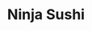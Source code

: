 ---
layout: place
title: "Ninja Sushi"
permalink: /hawaii/kailua/ninja-sushi.html
stateAbbr: HI
stateName: Hawaii
cityName: Kailua
seo:
  name: "Ninja Sushi"
  type: Restaurant
  links: null
description: "Ninja Sushi serves delicious sushi in Kailua, Hawaii. Try fresh Japanese dishes for a great dining experience. "
place_id: ChIJ-V28K8MUAHwRqShz5pJ8jfw
photos:
  - name: >-
      places/ChIJ-V28K8MUAHwRqShz5pJ8jfw/photos/AeeoHcJMVleLHzDq0PA_NJ-2mmuA3ZP0H-GkzfiHkADt49JfAm3u5ArDw1ZkqP8ibsMQnUKSAbSLbt4VN6qsiSXwtyFGp87y7OeqmAct0zm6wWchoAe8dBASrF-9fNoyP0S8dREcAz2yNs8PL9iRyPe04O_dsqPN23tOObNnzcJVodRPHKekjXeBcwK22aMz5D3VNjm-pDhXaYjEiLYWc6df-AR_yL_XAKgygJCoqvfQvbF7yhub_LcJ65e0royDHPBj0-5kKhe8ow7embv9a-0F6PKxWAHEJf1ilTdlftvLClkp-lEBau2pv-c_lxGuVrBW3LzgZSdIOvq8ZbeB5xGLqN62Xeuem2UIraSfmRz1G5K-Y4bQ6azPY8WM3lnm-G7agBnnFJ0ltL9gFbbJWRIdD9EXQ9gL_W57o5YFKsAIs-xfdg
    widthPx: 4032
    heightPx: 3024
    authorAttributions:
      - displayName: Greg Salo
        uri: https://maps.google.com/maps/contrib/108234613445486543134
        photoUri: >-
          https://lh3.googleusercontent.com/a-/ALV-UjW-VKPbR-CTm9WIgoHDsk2IkzF4qsAVvfvbZJoWiRYQAVSMDEyj=s100-p-k-no-mo
    flagContentUri: >-
      https://www.google.com/local/imagery/report/?cb_client=maps_api_places.places_api&image_key=!1e10!2sCIHM0ogKEICAgICc-pvLSA&hl=en-US
    googleMapsUri: >-
      https://www.google.com/maps/place//data=!3m4!1e2!3m2!1sCIHM0ogKEICAgICc-pvLSA!2e10!4m2!3m1!1s0x7c0014c32bbc5df9:0xfc8d7c92e67328a9
  - name: >-
      places/ChIJ-V28K8MUAHwRqShz5pJ8jfw/photos/AeeoHcK13prqeB2_RiIFM6syiHikjFs8FmQIQqYIpUTnf4kQ8HZu8BjAIfunkgky5qZhMEXmbgIVSTpvQdjb-brsZVvQj7wYoOZeGS0zQezdTEE-Xa7lEDVrg2oXsSToyO1VD2dPdfhR13xVMhrPfxqGI9HnKGAePTaCSmh8XLo6ZrjRnbXFLZAcgHVg_uOhl9ScAaAxdxNOQlxU_e5CFp3UqdJCehvFupd12lz4yEy0P0rRreBgAYKDhrS62M5YHyKLf9tAdRPIDrXh6HnBKPpZaCcCYc00jURmcr7f__OCoBzI7CV34NN2w4hfJasBTKd4RW5vNJRFvJwKQEf_wj5E5t2py1GAF6qkgLkpXsljwzLTJC4usogzfs-H7ycAn8S-4iImkqYw09ZJLF316uAhzCLyR5D7DuDav0TDtgyo2-ZWhw
    widthPx: 3004
    heightPx: 2835
    authorAttributions:
      - displayName: Rich
        uri: https://maps.google.com/maps/contrib/108597784546784154330
        photoUri: >-
          https://lh3.googleusercontent.com/a/ACg8ocIVqctiGV6SS9Ja_Xc1yi0xFCnkwKP98-yeLp3KUm6Wf8GJbywq=s100-p-k-no-mo
    flagContentUri: >-
      https://www.google.com/local/imagery/report/?cb_client=maps_api_places.places_api&image_key=!1e10!2sCIHM0ogKEICAgICE47KjEw&hl=en-US
    googleMapsUri: >-
      https://www.google.com/maps/place//data=!3m4!1e2!3m2!1sCIHM0ogKEICAgICE47KjEw!2e10!4m2!3m1!1s0x7c0014c32bbc5df9:0xfc8d7c92e67328a9
  - name: >-
      places/ChIJ-V28K8MUAHwRqShz5pJ8jfw/photos/AeeoHcKChvbbOGoyAdyQy6-mA4GPrTNnIoQFOGlRRC2wwm7WGV_LhqVBLObJbWhkwBglV2cRZiYLyjKSwucwwmEv4qjrGawCPRolqif0mTAzt3BvsCG54cLzHH9_UCtPsVifbFHW_E4DOvw9noahQhVY0LJzzw6IoqOxMPiNPMWd2ji-F2VFBkWqFvfiSXcXPBoDSS-lkU7rgDAovXLSUnmc4DernoLv28W77QuOQUUORNNkY8fEYpw5y9bPRXloAPEEsZtLkbNs-heTmhYlRd3jDdZM-G_FbFs1u1BQph84KBmGIkAOjnZTBguGZN12mw_QZXWMIM_ZBZSlDYu7LDtQZQpQ-2V1z1PvCdKoB5SBP3CIhnjV-lv-t_VyxpCPun46RCTMShbbfHNjmDhF4QVINe2X2zTCzxP8npawJuM932zmr7EH
    widthPx: 4048
    heightPx: 3036
    authorAttributions:
      - displayName: Dan Anderson
        uri: https://maps.google.com/maps/contrib/104401621283617659809
        photoUri: >-
          https://lh3.googleusercontent.com/a-/ALV-UjVDy-kZdGqrKfSMsMX5g9Tem7BV5yp1MABAOzrvzLuQMQh7s8ME=s100-p-k-no-mo
    flagContentUri: >-
      https://www.google.com/local/imagery/report/?cb_client=maps_api_places.places_api&image_key=!1e10!2sCIHM0ogKEICAgICEwYrUgAE&hl=en-US
    googleMapsUri: >-
      https://www.google.com/maps/place//data=!3m4!1e2!3m2!1sCIHM0ogKEICAgICEwYrUgAE!2e10!4m2!3m1!1s0x7c0014c32bbc5df9:0xfc8d7c92e67328a9
  - name: >-
      places/ChIJ-V28K8MUAHwRqShz5pJ8jfw/photos/AeeoHcIJ4JOi4nDN9tQAaHAd8QxNnrUa4gEcjNwyR7At-uNNZ6lNhNPLO16-8E8vIBwAUu1aGCxy-Pzcrk53GwR3xWFc4Kct2ws_UpJ5e6sbTTmP7bFBh1qDFoL8aiFWuFyKsWl_oJBBrD_YqmRmY5GNanmd36rePnWIFJesQYwXY-wDcOPsGTIrPQDBUfV0rvgFdW1Iw10_5DzwHg7QPr6txo9_VPXr4ql0SFuU7ElD8NVMtQEzwP3U1SM2tnmqySB89uigCAb6hNJcjdZFMa1bkZ0BL1Fl6wAZ1k2oePVM3WgbzOw8c_OJBhX3cTFTrnNavj7CZlb5kq2qSloPzI5WVowTWuODGQshnw2P1D8BlvzdhKQDzL5vnZcUzsMqqXS1hKh0TKDYPwaiDyRsl90SLjtBb2tKw1BGTE1i0MZmZkE
    widthPx: 4032
    heightPx: 3024
    authorAttributions:
      - displayName: Great Potoo
        uri: https://maps.google.com/maps/contrib/117123514370158492886
        photoUri: >-
          https://lh3.googleusercontent.com/a-/ALV-UjWa0uS09sy6PwH13KZ17vTWlOf5e8xiv6RE23AcRlreaKVnquI=s100-p-k-no-mo
    flagContentUri: >-
      https://www.google.com/local/imagery/report/?cb_client=maps_api_places.places_api&image_key=!1e10!2sCIHM0ogKEICAgIDex8K8dA&hl=en-US
    googleMapsUri: >-
      https://www.google.com/maps/place//data=!3m4!1e2!3m2!1sCIHM0ogKEICAgIDex8K8dA!2e10!4m2!3m1!1s0x7c0014c32bbc5df9:0xfc8d7c92e67328a9
  - name: >-
      places/ChIJ-V28K8MUAHwRqShz5pJ8jfw/photos/AeeoHcKkYrzAyB6PuKoCSZSNavT-muEXeWlebykcvq7-6M78JUXjBcuTZk4geL1z9oRr1AJAY-ASsYtN1sgPg-jP44Qqde4Vx8o9oPhazGWlsJjTV0Y2uY14SoG8Xgb-uZ-fCNu9boFunmHtLC2Ek-S18qDbOlRf5e9PmY-B5uTqI71iytagvs5V2N21828AZnNcQ1uEyYwT4LZXALkGLj6m6VDH64ZWL0I34vLYWWDkGPk7FR6i3P397bWmEtdY8sGZy2xHWOSWZV1tP-U7QMtJipGmBzrrr7qDHarbwgZBl_yXkfezvGSuHUO46JZTw_KeIu0l_1-TE7nYQedNC9piYIdYz9MvebdCCIytk0seCghgwhbhTSZAZ3a20xc7rN0URJD3a76ilBe4cr2PiUYH-tDpK9Nqi2gY8rmaB1C_I_o
    widthPx: 3047
    heightPx: 2759
    authorAttributions:
      - displayName: Rich
        uri: https://maps.google.com/maps/contrib/108597784546784154330
        photoUri: >-
          https://lh3.googleusercontent.com/a/ACg8ocIVqctiGV6SS9Ja_Xc1yi0xFCnkwKP98-yeLp3KUm6Wf8GJbywq=s100-p-k-no-mo
    flagContentUri: >-
      https://www.google.com/local/imagery/report/?cb_client=maps_api_places.places_api&image_key=!1e10!2sCIHM0ogKEICAgICE49rdPQ&hl=en-US
    googleMapsUri: >-
      https://www.google.com/maps/place//data=!3m4!1e2!3m2!1sCIHM0ogKEICAgICE49rdPQ!2e10!4m2!3m1!1s0x7c0014c32bbc5df9:0xfc8d7c92e67328a9
  - name: >-
      places/ChIJ-V28K8MUAHwRqShz5pJ8jfw/photos/AeeoHcLglk83BAIHu_CpG11QqTYKiGbTdQNN7mpYyjY9FbLItgsoymRC3mQHRj6QXmWqc52daOBJd8U_QyQebda5bIVl5OLi3Ibw84jYrrBv3NmEAh2y-qvaQAMqxKvuhTGEUddvkRgY0UGjwPSorb7AROYHc8NDjRMvcSpasMnaqrUiRa5KChXpbIP904fFFye0GcmbkHpCSKXtOe1-0T074ayIUwxxSreI1AG-OUh7zn85tz0YiPh_BHtsS3CYyXAR8VotWzX1rO15u8jtwtM2oCooVuN-yMHmU30bz3RuLjfwFvvvCwVUOURAroIfkgIvWyPl8vSqgd_dwZEhmy9YBO4TOHjIheN7-5zHWPSzLyM3J0l1G_rhFN7CHxAJQKG_w38md_Lr3MQ942k6DVQfdNRSW9nUvYYOl_elO9PbR18
    widthPx: 3727
    heightPx: 2663
    authorAttributions:
      - displayName: Rich
        uri: https://maps.google.com/maps/contrib/108597784546784154330
        photoUri: >-
          https://lh3.googleusercontent.com/a/ACg8ocIVqctiGV6SS9Ja_Xc1yi0xFCnkwKP98-yeLp3KUm6Wf8GJbywq=s100-p-k-no-mo
    flagContentUri: >-
      https://www.google.com/local/imagery/report/?cb_client=maps_api_places.places_api&image_key=!1e10!2sCIHM0ogKEICAgICE45LgSg&hl=en-US
    googleMapsUri: >-
      https://www.google.com/maps/place//data=!3m4!1e2!3m2!1sCIHM0ogKEICAgICE45LgSg!2e10!4m2!3m1!1s0x7c0014c32bbc5df9:0xfc8d7c92e67328a9
  - name: >-
      places/ChIJ-V28K8MUAHwRqShz5pJ8jfw/photos/AeeoHcKBwCGM4x22XgAGDCRnu2WNddsacL1WWa_b47rDbR94PrX4VA5rYTNO9AG0FeKt5C-VrSABrceHDemNtcqHRRMW1e5hH4DXfmymPRh8WWiWOctImRK7hpSKY1-u_6t0EOOr2g_65eMK3IpZRadmy3OWNk03_fgUPKZChl3BWhgQNh7BiXQ9OQuULocpMwLqx_2PmDeugsLGA4RziPQEHfxw-ZEoGa5oV4mEGIoy4a6l1Ho7A-MZiyl1gMA2AxrVizo12xag3FsjxHyzSiZIQ1dsbjTD7Rn1F5QMy4bOV4mID1Ube2qUm3Jz6moMNeD4kBwgh_-ClWC1IxtKLiKFLRemOo9uS6YMypC69UtxhWFwmsmIl3sbKdgL7yULWrb8qxjxIAQiuhs5ywG0KuTbcFlLCvMcriD7BZmV5qKbs9WEmA
    widthPx: 3264
    heightPx: 1836
    authorAttributions:
      - displayName: Maka Sasaki (aquatako2006)
        uri: https://maps.google.com/maps/contrib/115843834536207711329
        photoUri: >-
          https://lh3.googleusercontent.com/a-/ALV-UjUsnX55bu4Y9eg2W6n0ggLJFNTWVw21cSMJp1n2yk7oQJZWf7FBKQ=s100-p-k-no-mo
    flagContentUri: >-
      https://www.google.com/local/imagery/report/?cb_client=maps_api_places.places_api&image_key=!1e10!2sCIHM0ogKEICAgICMqODPCA&hl=en-US
    googleMapsUri: >-
      https://www.google.com/maps/place//data=!3m4!1e2!3m2!1sCIHM0ogKEICAgICMqODPCA!2e10!4m2!3m1!1s0x7c0014c32bbc5df9:0xfc8d7c92e67328a9
  - name: >-
      places/ChIJ-V28K8MUAHwRqShz5pJ8jfw/photos/AeeoHcKhHipWovCiEIx3di9uJsRTujBBV3ZUjXMuB09SibJBjViu44RaSEIzzL7ECQCSJ0O6M2pe3tiDb9WDqt3nK1G9xrVY1KSQo8Xn6D6A_R02K4McNMflLNyA50cYPgY2Rv5F5sHr66hYoydcKrrVlJsIXCfE-_XXzbVD-s5gUxy5v0wF9o4vEnXpEAGt9Ce6h4vEDzsVoZ-O2oL-7-kq8ek0onM9xg8IN0SUP686NO7eu-Pj4kThI2l4B770Hd8b7lIi_n1w2LT3R2sY-KUePT4uRE2Yk0ylFVQ3Y3aF05mS3W-SoQTp9I2rgtBoxIC6yYNIKJl4QHcIIt1EMQpTSahzfVis85IaQaLgxMjPHTJaYDKunMB1d1lhYTPLnWTjWBAT7Jogd6l3PCD3_NvMGwv52ibJQ_jNSgy1L9XSVCkssxLl
    widthPx: 3264
    heightPx: 1836
    authorAttributions:
      - displayName: Maka Sasaki (aquatako2006)
        uri: https://maps.google.com/maps/contrib/115843834536207711329
        photoUri: >-
          https://lh3.googleusercontent.com/a-/ALV-UjUsnX55bu4Y9eg2W6n0ggLJFNTWVw21cSMJp1n2yk7oQJZWf7FBKQ=s100-p-k-no-mo
    flagContentUri: >-
      https://www.google.com/local/imagery/report/?cb_client=maps_api_places.places_api&image_key=!1e10!2sCIHM0ogKEICAgICMqODP2AE&hl=en-US
    googleMapsUri: >-
      https://www.google.com/maps/place//data=!3m4!1e2!3m2!1sCIHM0ogKEICAgICMqODP2AE!2e10!4m2!3m1!1s0x7c0014c32bbc5df9:0xfc8d7c92e67328a9
  - name: >-
      places/ChIJ-V28K8MUAHwRqShz5pJ8jfw/photos/AeeoHcJdrzXt6FI8cUWRmIQtcgIdL8MKKNZ8qHbkVUjN1jIrHAldUPIWW98E65dUaH6hqc7P91BoaY3bvZnUrmD7G7Ukfe8nASKwtpH8WjyJhQpGeYDmoJARj3ULc6pWeAqumYXsb8OX036jP0TZEzuoTOFTdtujKGkEFY2QheyLljOgqly6vXLghAlK5AZNfikhDlI2wV2PpTDYpJrjZntw1tuRqwxJsODiCsHTSvvJdBSpXswtSTisZi6KTGcFbC-lM4HgEdUNyro6-0ryUC03x2lZ8h4aS0YNnDXVVgj-0VUlPLYCFJjm_M7bixDM5PrxyX2YTXDai3OuP5C3hM54_9_qwM2alWGbOmFRtPTlK71EjtF_hzQZ19ohvnir5PtetaM0MqSx9OkMPPUOdgn7GHEc4ZM3YsNQzpEcDNVP4fvh8Y0
    widthPx: 3264
    heightPx: 1836
    authorAttributions:
      - displayName: Maka Sasaki (aquatako2006)
        uri: https://maps.google.com/maps/contrib/115843834536207711329
        photoUri: >-
          https://lh3.googleusercontent.com/a-/ALV-UjUsnX55bu4Y9eg2W6n0ggLJFNTWVw21cSMJp1n2yk7oQJZWf7FBKQ=s100-p-k-no-mo
    flagContentUri: >-
      https://www.google.com/local/imagery/report/?cb_client=maps_api_places.places_api&image_key=!1e10!2sCIHM0ogKEICAgICMqODPuAE&hl=en-US
    googleMapsUri: >-
      https://www.google.com/maps/place//data=!3m4!1e2!3m2!1sCIHM0ogKEICAgICMqODPuAE!2e10!4m2!3m1!1s0x7c0014c32bbc5df9:0xfc8d7c92e67328a9
  - name: >-
      places/ChIJ-V28K8MUAHwRqShz5pJ8jfw/photos/AeeoHcJVRbF5GBcc5-P8jawXKuEe2pY-p0y3Weg63lGksI-xVB_gmCIYs0gEo189NfjmXDFWDdk6J7TWPv-ZNy6mJ7iWfK8-vXij1wWSxzQaODDly3DW1GzffKeZfCOZ9WspKxlsMqeBbgha2nrOVITIWwKPgioWaf4yalErwcVbh7jD2GUQiq9Dk0iXgX8MkMddszua9R2Q1A95xhYvH5rqJlHJZnEZZMXznQ61Oif0WAczkuwTom4ByYnWWqsLlZ8TtkfVpFW4nzTt6uFl46iEgRkwGINhVzfvUlu6rznc2umwtW_KmqdMbYvwjMcs62uOmUCErIAaogYzICxHG3ZD8OqpLH83yC4zu8k6pLEkJJBNwkkwZUBVvTh7ws67mCDKZJOyVQ79_v11DefOUuvKXZbCAjEK3L-lqc0Mvtu2IV8hmQ
    widthPx: 4288
    heightPx: 2848
    authorAttributions:
      - displayName: Rich
        uri: https://maps.google.com/maps/contrib/108597784546784154330
        photoUri: >-
          https://lh3.googleusercontent.com/a/ACg8ocIVqctiGV6SS9Ja_Xc1yi0xFCnkwKP98-yeLp3KUm6Wf8GJbywq=s100-p-k-no-mo
    flagContentUri: >-
      https://www.google.com/local/imagery/report/?cb_client=maps_api_places.places_api&image_key=!1e10!2sCIHM0ogKEICAgICE49rYKg&hl=en-US
    googleMapsUri: >-
      https://www.google.com/maps/place//data=!3m4!1e2!3m2!1sCIHM0ogKEICAgICE49rYKg!2e10!4m2!3m1!1s0x7c0014c32bbc5df9:0xfc8d7c92e67328a9
address: 200 Hamakua Dr b3, Kailua, HI 96734, USA
street: 200 Hamakua Dr b3
city: Kailua
state: HI
zip: '96734'
country: USA
neighborhood: null
latitude: '21.390339'
longitude: '-157.739986'
accessibility_options:
  wheelchairAccessibleParking: true
  wheelchairAccessibleEntrance: true
  wheelchairAccessibleSeating: true
business_status: OPERATIONAL
name: Ninja Sushi
google_maps_links:
  directionsUri: >-
    https://www.google.com/maps/dir//''/data=!4m7!4m6!1m1!4e2!1m2!1m1!1s0x7c0014c32bbc5df9:0xfc8d7c92e67328a9!3e0
  placeUri: https://maps.google.com/?cid=18198338639647418537
  writeAReviewUri: >-
    https://www.google.com/maps/place//data=!4m3!3m2!1s0x7c0014c32bbc5df9:0xfc8d7c92e67328a9!12e1
  reviewsUri: >-
    https://www.google.com/maps/place//data=!4m4!3m3!1s0x7c0014c32bbc5df9:0xfc8d7c92e67328a9!9m1!1b1
  photosUri: >-
    https://www.google.com/maps/place//data=!4m3!3m2!1s0x7c0014c32bbc5df9:0xfc8d7c92e67328a9!10e5
primary_type: Sushi Restaurant
opening_hours:
  regular: null
  current: null
secondary_opening_hours:
  regular:
    weekdayDescriptions: null
    type: null
  current:
    weekdayDescriptions: null
    type: null
phone: null
price_level: null
price_range: null
rating: null
rating_count: 0
website: null
reviews: null
parking_options: null
payment_options: null
allow_dogs: null
curbside_pickup: null
delivery: null
dine_in: null
good_for_children: null
good_for_groups: null
good_for_sports: null
live_music: null
menu_for_children: null
outdoor_seating: null
reservable: null
restroom: null
serves_beer: null
serves_breakfast: null
serves_brunch: null
serves_cocktails: null
serves_coffee: null
serves_dinner: null
serves_dessert: null
serves_lunch: null
serves_vegetarian_food: null
serves_wine: null
takeout: null
summary: null

---